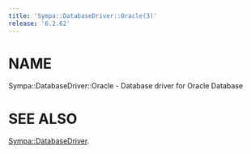 ```yaml
---
title: 'Sympa::DatabaseDriver::Oracle(3)'
release: '6.2.62'
---
```


# NAME

Sympa::DatabaseDriver::Oracle - Database driver for Oracle Database

# SEE ALSO

[Sympa::DatabaseDriver](./Sympa-DatabaseDriver.3.md).

